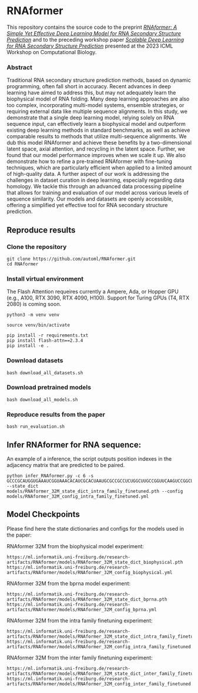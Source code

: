 # RNAformer

This repository contains the source code to the preprint [*RNAformer: A Simple Yet Effective Deep Learning Model for RNA Secondary Structure Prediction*](https://www.biorxiv.org/content/10.1101/2024.02.12.579881v1)  and to the preceding workshop paper 
[*Scalable Deep Learning for RNA Secondary Structure Prediction*](https://arxiv.org/abs/2307.10073) 
presented at the 2023 ICML Workshop on Computational Biology.

### Abstract

Traditional RNA secondary structure prediction methods, based on dynamic programming, often fall short in accuracy. Recent advances in deep learning have aimed to address this, but may not adequately learn the biophysical model of RNA folding. Many deep learning approaches are also too complex, incorporating multi-model systems, ensemble strategies, or requiring external data like multiple sequence alignments. In this study, we demonstrate that a single deep learning model, relying solely on RNA sequence input, can effectively learn a biophysical model and outperform existing deep learning methods in standard benchmarks, as well as achieve comparable results to methods that utilize multi-sequence alignments. We dub this model RNAformer and achieve these benefits by a two-dimensional latent space, axial attention, and recycling in the latent space. Further, we found that our model performance improves when we scale it up. We also demonstrate how to refine a pre-trained RNAformer with fine-tuning techniques, which are particularly efficient when applied to a limited amount of high-quality data. A further aspect of our work is addressing the challenges in dataset curation in deep learning, especially regarding data homology. We tackle this through an advanced data processing pipeline that allows for training and evaluation of our model across various levels of sequence similarity. Our models and datasets are openly accessible, offering a simplified yet effective tool for RNA secondary structure prediction.


## Reproduce results

### Clone the repository

```
git clone https://github.com/automl/RNAformer.git
cd RNAformer
```

### Install virtual environment

The Flash Attention requeires currently a Ampere, Ada, or Hopper GPU (e.g., A100, RTX 3090, RTX 4090, H100). Support for Turing GPUs (T4, RTX 2080) is coming soon. 

```
python3 -m venv venv

source venv/bin/activate

pip install -r requirements.txt
pip install flash-attn==2.3.4
pip install -e .
```



### Download datasets

```
bash download_all_datasets.sh
``` 


### Download pretrained models

``` 
bash download_all_models.sh
```
    

### Reproduce results from the paper

``` 
bash run_evaluation.sh
```


## Infer RNAformer for RNA sequence:

An example of a inference, the script outputs position indexes in the adjacency matrix that are predicted to be paired. 

``` 
python infer_RNAformer.py -c 6 -s GCCCGCAUGGUGAAAUCGGUAAACACAUCGCACUAAUGCGCCGCCUCUGGCUUGCCGGUUCAAGUCCGGCUGCGGGCACCA --state_dict models/RNAformer_32M_state_dict_intra_family_finetuned.pth --config models/RNAformer_32M_config_intra_family_finetuned.yml
``` 

## Model Checkpoints

Please find here the state dictionaries and configs for the models used in the paper: 

RNAformer 32M from the biophysical model experiment:
```
https://ml.informatik.uni-freiburg.de/research-artifacts/RNAformer/models/RNAformer_32M_state_dict_biophysical.pth
https://ml.informatik.uni-freiburg.de/research-artifacts/RNAformer/models/RNAformer_32M_config_biophysical.yml
```

RNAformer 32M from the bprna model experiment:
```
https://ml.informatik.uni-freiburg.de/research-artifacts/RNAformer/models/RNAformer_32M_state_dict_bprna.pth
https://ml.informatik.uni-freiburg.de/research-artifacts/RNAformer/models/RNAformer_32M_config_bprna.yml
```

RNAformer 32M from the intra family finetuning experiment:
```
https://ml.informatik.uni-freiburg.de/research-artifacts/RNAformer/models/RNAformer_32M_state_dict_intra_family_finetuned.pth
https://ml.informatik.uni-freiburg.de/research-artifacts/RNAformer/models/RNAformer_32M_config_intra_family_finetuned.yml
```

RNAformer 32M from the inter family finetuning experiment:
```
https://ml.informatik.uni-freiburg.de/research-artifacts/RNAformer/models/RNAformer_32M_state_dict_inter_family_finetuned.pth
https://ml.informatik.uni-freiburg.de/research-artifacts/RNAformer/models/RNAformer_32M_config_inter_family_finetuned.yml
```
